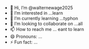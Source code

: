 - 👋 Hi, I’m @walternewage2025
- 👀 I’m interested in ...learn
- 🌱 I’m currently learning ...typhon
- 💞️ I’m looking to collaborate on ...all 
- 📫 How to reach me ... eant to learn
- 😄 Pronouns: ...
- ⚡ Fun fact: ...

<!---
walternewage2025/walternewage2025 is a ✨ special ✨ repository because its `README.md` (this file) appears on your GitHub profile.
You can click the Preview link to take a look at your changes.
--->
